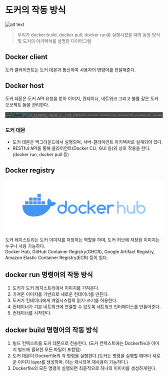 # 도커의 작동 방식
![alt text](https://github.com/ByteByteGoHq/system-design-101/blob/main/images/docker.jpg?raw=true)
> 우리가 docker build, docker pull, docker run을 실행시켰을 때의 동장 방식 및 도커의 아키텍쳐를 설명한 다이어그램

## Docker client
도커 클라이언트는 도커 데몬과 통신하여 사용자의 명령어를 전달해준다.

## Docker host
도커 데몬은 도커 API 요청을 받아 이미지, 컨테이너, 네트워크 그리고 볼륨 같은 도커 오브젝트 들을 관리한다.

![alt text](https://github.com/kjr2020/eddie-storage/blob/main/images/dockerd.jpg?raw=true)

### 도커 데몬
 - 도커 데몬은 백그라운드에서 실행되며, 서버-클라이언트 아키텍처로 설계되어 있다.
 - RESTful API를 통해 클라이언트(Docker CLI, GUI 등)와 상호 작용을 한다.(docker run, docker pull 등)

## Docker registry
![alt text](https://github.com/kjr2020/eddie-storage/blob/main/images/dockerhub.png?raw=true)
<br>
도커 레지스트리는 도커 이미지를 저장하는 역할을 하며, 도커 허브에 저장된 이미지는 누구나 사용 가능하다.
<br>
Docker Hub, GitHub Container Registry(GHCR), Google Artifact Registry, Amazon Elastic Container Registry(ECR) 등이 있다.

## docker run 명령어의 작동 방식

1. 도커가 도커 레지스트리에서 이미지를 가져온다.
2. 가져온 이미지를 기반으로 새로운 컨테이너를 만든다.
3. 도커가 컨테이너에게 파일시스템의 읽기-쓰기를 허용한다.
4. 컨테이너가 기본 네트워크에 연결할 수 있도록 네트워크 인터페이스를 만들어준다.
5. 컨테이너를 시작한다.

## docker build 명령어의 작동 방식

1. 빌드 컨텍스트를 도커 데몬으로 전송한다. (도커 컨텍스트에는 Dockerfile과 이미지 빌드에 필요한 모든 파일이 포함됨)
2. 도커 데몬이 Dockerfile의 각 명령을 실행한다.(도커는 명령을 실행할 때마다 새로운 이미지 layer를 생성하며, 이는 캐시되어 재사용이 가능하다.)
3. Dockerfile의 모든 명령이 실행되면 최종적으로 하나의 이미지를 생성하게된다.